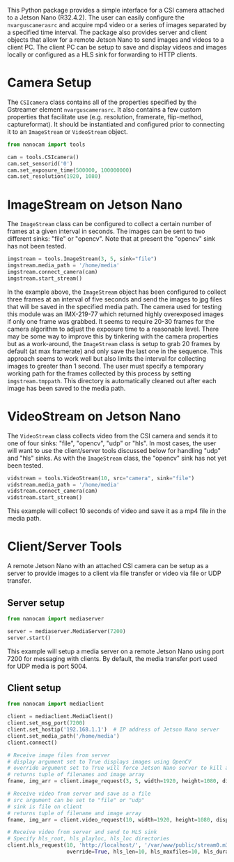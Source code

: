 This Python package provides a simple interface for a CSI camera attached to a Jetson Nano (R32.4.2).  The user can easily configure the `nvarguscamerasrc` and acquire mp4 video
or a series of images separated by a specified time interval.  The package also provides server and client objects that allow for a remote Jetson Nano to send images and videos
to a client PC.  The client PC can be setup to save and display videos and images locally or configured as a HLS sink for forwarding to HTTP clients.

# Camera Setup
The `CSIcamera` class contains all of the properties specified by the Gstreamer element `nvarguscamerasrc`.  It also contains a few custom properties that facilitate use (e.g. 
resolution, framerate, flip-method, captureformat). It should be instantiated and configured prior to connecting it to an `ImageStream` or `VideoStream` object.

```python
from nanocam import tools

cam = tools.CSIcamera()
cam.set_sensorid('0')
cam.set_exposure_time(500000, 100000000)
cam.set_resolution(1920, 1080)
```

# ImageStream on Jetson Nano
The `ImageStream` class can be configured to collect a certain number of frames at a given interval in seconds.  The images can be sent to two 
different sinks: "file" or "opencv".  Note that at present the "opencv" sink has not been tested.

```python
imgstream = tools.ImageStream(3, 5, sink="file")
imgstream.media_path = '/home/media'
imgstream.connect_camera(cam)
imgstream.start_stream()
```
In the example above, the `ImageStream` object has been configured to collect three frames at an interval of five seconds and send the images to
jpg files that will be saved in the specified media path.  The camera used for testing this module was an IMX-219-77 which returned highly 
overexposed images if only one frame was grabbed.  It seems to require 20-30 frames for the camera algorithm to adjust the exposure time to a 
reasonable level.  There may be some way to improve this by tinkering with the camera properties but as a work-around, the `ImageStream` class
is setup to grab 20 frames by default (at max framerate) and only save the last one in the sequence.  This approach seems to work well but also
limits the interval for collecting images to greater than 1 second.  The user must specify a temporary working path for the frames collected by this 
process by setting `imgstream.tmppath`.  This directory is automatically cleaned out after each image has been saved to the media path.

# VideoStream on Jetson Nano
The `VideoStream` class collects video from the CSI camera and sends it to one of four sinks: "file", "opencv", "udp" or "hls".  In most cases, 
the user will want to use the client/server tools discussed below for handling "udp" and "hls" sinks.  As with the `ImageStream` class, the "opencv"
sink has not yet been tested.

```python
vidstream = tools.VideoStream(10, src="camera", sink="file")
vidstream.media_path = '/home/media'
vidstream.connect_camera(cam)
vidstream.start_stream()
```
This example will collect 10 seconds of video and save it as a mp4 file in the media path.

# Client/Server Tools
A remote Jetson Nano with an attached CSI camera can be setup as a server to provide images to a client via file transfer or video via file or 
UDP transfer. 

## Server setup
```python
from nanocam import mediaserver

server = mediaserver.MediaServer(7200)
server.start()
```
This example will setup a media server on a remote Jetson Nano using port 7200 for messaging with clients.  By default, the media transfer port
used for UDP media is port 5004.

## Client setup 
```python
from nanocam import mediaclient

client = mediaclient.MediaClient()
client.set_msg_port(7200)
client.set_hostip('192.168.1.1')  # IP address of Jetson Nano server
client.set_media_path('/home/media')
client.connect()

# Receive image files from server
# display argument set to True displays images using OpenCV
# override argument set to True will force Jetson Nano server to kill any existing streams to serve this one
# returns tuple of filenames and image array
fname, img_arr = client.image_request(3, 5, width=1920, height=1080, display=True, override=True)

# Receive video from server and save as a file
# src argument can be set to "file" or "udp"
# sink is file on client
# returns tuple of filename and image array
fname, img_arr = client.video_request(10, width=1920, height=1080, display=True, override=True, src="file")

# Receive video from server and send to HLS sink
# Specify hls_root, hls_playloc, hls_loc directories
client.hls_request(10, 'http://localhost/', '/var/www/public/stream0.m3u8', '/var/www/public/fragment%05d.ts', width=1920, height=1080, 
                   override=True, hls_len=10, hls_maxfiles=10, hls_duration=5)
```






